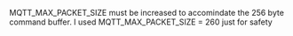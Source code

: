 MQTT_MAX_PACKET_SIZE must be increased to accomindate the 256 byte command buffer. I used MQTT_MAX_PACKET_SIZE = 260 just for safety
